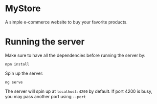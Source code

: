 # MyStore

A simple e-commerce website to buy your favorite products.

# Running the server

Make sure to have all the dependencies before running the server by:

```npm install```

Spin up the server:

```ng serve```

The server will spin up at ```localhost:4200``` by default. If port 4200 is busy, you may pass another port using ```--port```